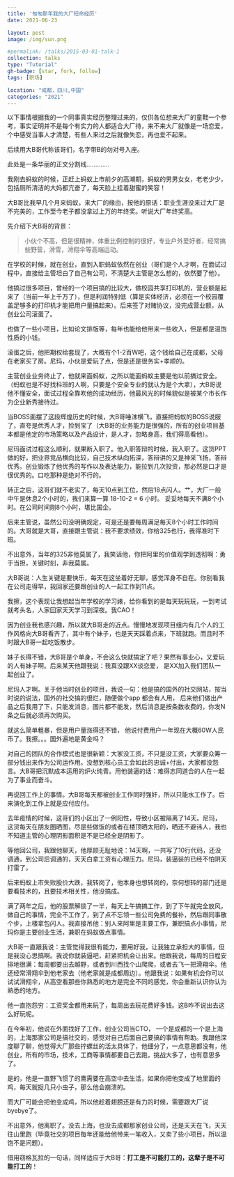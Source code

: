 ```yaml
---
title: '匆匆那年我的大厂短命经历'
date: 2021-06-23

layout: post
image: /img/sun.png

#permalink: /talks/2015-03-01-talk-1
collection: talks
type: "Tutorial"
gh-badge: [star, fork, follow]
tags: [职场]

location: "成都，四川,中国"
categories: "2021"
---
```

以下事情根据我的一个同事真实经历整理过来的，仅供各位想来大厂的童鞋一个参考，事实证明并不是每个有实力的人都适合大厂待，来不来大厂就像是一场恋爱，个中感受当事人才清楚，有些人来过之后就像失恋，再也爱不起来。

后续用大B哥代称该哥们，名字带B的勿对号入座。

此处是一条华丽的正文分割线.............

我刚去蚂蚁的时候，正赶上蚂蚁上市前夕的高潮期，蚂蚁的男男女女，老老少少，包括厕所清洁的大妈都亢奋了，每天脸上挂着甜蜜的笑容！

大B哥比我早几个月来蚂蚁，来大厂的缘由，按他的原话：职业生涯没来过大厂是不完美的，工作至今老子都没拿过上万的年终奖。听说大厂年终奖高。

先介绍下大B哥的背景：

>小伙个不高，但是很精神，体重比例控制的很好，专业户外爱好者，经常搞些野营，滑雪，滑翔伞等高端运动。


在学校的时候，就在创业，直到入职蚂蚁依然在创业（哥们是个人才啊，在面试过程中，直接给主管坦白了自己有公司，不清楚大主管是怎么想的，依然要了他）。

他搞过很多项目，曾经的一个项目搞的比较大，做校园共享打印机的，营业额是起来了（当前一年上千万了），但是利润特别低（算是实体经济，必须在一个校园覆盖足够多的打印机才能把用户量搞起来）。后来签了对赌协议，没完成营业额，从创业公司滚蛋了。

也做了一些小项目，比如论文排版等，每年也能给他带来一些收入，但是都是温饱性质的小钱。

滚蛋之后，他把期权给套现了，大概有个1-2百W吧，这个钱给自己在成都，父母在老家买了房。尼玛，小伙是爱玩了点，但是还是很务实+孝顺的。

主营创业业务终止了，他就来面蚂蚁，之所以能面蚂蚁主要是他以前搞过安全。（蚂蚁也是不好找科班的人啊，只要是个安全专业的就认为是个大拿），大B哥说他不懂安全，面试过程全靠吹他的成功经历，他最风光的时候貌似是被某个市长作为企业新秀接待过。

当BOSS面摆了这段辉煌历史的时候，大B哥唾沫横飞，直接把蚂蚁的BOSS说服了，直夸是优秀人才，捡到宝了（大B哥的业务能力是很强的，所有的创业项目基本都是他定的市场策略以及产品设计，是人才，忽略身高，我们得高看他）。

尼玛面试过程这么顺利，就果断入职了。他入职答辩的时候，我入职了。这货PPT做的好，把业界竞品横向比较，自己技术纵向拓深，答辩讲的又是神采飞扬，答辩优秀。创业锻炼了他优秀的写作以及表达能力，能拉到几次投资，那必然是口才是很优秀的。口吃那种是绝对不行的。

转正之后，这哥们就不老实了，每天10点到工位，然后18点闪人。艹，大厂一般中午是休息2个小时的，我们来算一算 18-10-2 = 6 小时。 妥妥地每天不满8个小时。在公司时间刚8个小时，堪比国企。

后来主管说，虽然公司没明确规定，可是还是要每周满足每天8个小时工作时间的。大哥就是大哥，直接跟主管说：我不要求绩效，你给325也行，我得准时下班。

不出意外，当年的325非他莫属了，我笑话他，你把阿里的价值观学到透彻啊：勇于当担，关键时刻，非我莫属。

大B哥说：人生关键是要快乐，每天在这坐着好无聊，感觉浑身不自在。你别看我在公司走得早，我回家还要跟创业的人一起工作到11点。

我擦，这个表现让我想起当年学校的学习婊，给你看到的是每天玩玩玩，一到考试就考头名，人家回家天天学习到深夜。我CAO！

因为创业我也感兴趣，所以就大B哥走的近点。慢慢地发现项目组内有几个人的工作风格向大B哥看齐了，其中有个妹子，也是天天踩着点来，下班就跑。而且时不时跟大B哥一起吃饭散步。

妹子长得不错，大B哥是个单身，不会这么快就搞定了吧？果然有事业心，又爱玩的人有妹子啊。后来某天他跟我说：我真没跟XX谈恋爱， 是XX加入我们团队一起创业了。

尼玛人才啊。关于他当时创业的项目，我说一句：他是搞的国外的社交网站，按当时说的说法，国外的社交搞的很烂，随便做个app 都会有人用， 后来他们做出产品之后我用了下，只能发消息，图片都不能发，然后消息是按条数收费的，你发N条之后就必须再次购买。

就这么简单粗暴，但是用户量涨得还不错， 他说付费用户一年现在大概60W人民币了。我擦。。。国外遍地是黄金吗？

对自己的团队的合作模式也是很新颖：大家没工资，不只是没工资，大家要众筹一部分钱出来作为公司运作用。没想到核心员工会如此的忠诚+付出，大家都没怨言。大B哥把沉默成本运用的炉火纯青。用他装逼的话：难得志同道合的人在一起为了事业而奋斗。

再说回工作上的事情。大B哥每天都被创业工作同时强奸，所以只能水工作了。后来演化到工作上就是应付应付。

去年疫情的时候，这哥们的小区出了一例阳性，导致小区被隔离了14天。尼玛，这货每天在朋友圈晒图，尽是些做饭的或者在楼顶晒太阳的，晒还不避讳人，我也不知道主管的心理阴影面积是不是已经全是阴影了。

等他回公司，我跟他聊天，他厚颜无耻地说：14天啊，一共写了10行代码，还没调通，到公司后调通的，天天白拿工资有心理压力。尼玛，装逼装的已经不怕阴天打雷了。

后来蚂蚁上市失败股价大跌，我转岗了，他本身也想转岗的，奈何想转的部门还是要看技术的，且要技术相关性，他没搞成。

满了两年之后，他的股票解锁了一半，每天上午搞搞工作，到了下午就完全放风，做自己的事情，完全不工作了，到了点不忘领一些公司免费的餐补，然后跟同事散个步，上楼拿包闪人。我直接吊他：别人来阿里是主要工作，兼职搞点小事情，尼玛你是主要创业生活，兼职在蚂蚁做点事情。

大B哥一直跟我说：主管觉得我很有能力，要用好我，让我独立承担大的事情，但是我没心思搞啊。我说你就装逼吧，赶紧把机会让出来。他跟我说，每周的日程安排地很满：每周都要出去越野，或者到川西找个山爬爬，或者去飞一把滑翔伞。他还经常滑翔伞到他老家去（他老家就是成都周边）。他跟我说：如果有机会你可以试试滑翔伞，从高空看那些你熟悉的地方是完全不同的感觉，你会重新认识你认为熟悉的地方。

他一直抱怨穷：工资奖金都用来玩了，每周出去玩花费好多钱。这B咋不说出去这么好玩呢。

在今年初，他说在外面找好了工作，创业公司当CTO， 一个是成都的一个是上海的，上海那家公司是搞社交的，感觉对自己后面自己要搞的事情有帮助。我跟他深度聊了聊，他觉得大厂那些拧螺丝的活太具体了，他细分了，一点意思都没有，他创业，所有的市场，技术，工商等事情都要自己去跑，挑战大多了，也有意思多了。

是的，他是一直野飞惯了的鹰需要在高空中去生活，如果你把他变成了地里面的鸡，每天就捉几只小虫子，那么他会崩溃的。

而大厂可能会把他变成鸡，所以他趁着翅膀还是有力的时候，需要跟大厂说byebye了。

不出意外，他离职了。没去上海，也没去成都那家创业公司，还是天天在飞，天天往山里跑（毕竟社交的项目每年还能给他带来一笔收入，又卖了些小项目，所以温饱不是问题）。

借用窃格瓦拉的一句话，同样适应于大B哥：**打工是不可能打工的，这辈子是不可能打工的**！
